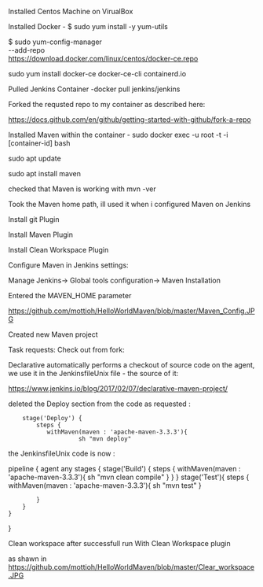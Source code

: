 Installed Centos Machine on VirualBox

Installed Docker - $ sudo yum install -y yum-utils

$ sudo yum-config-manager \
    --add-repo \
    https://download.docker.com/linux/centos/docker-ce.repo
    
sudo yum install docker-ce docker-ce-cli containerd.io

Pulled Jenkins Container -docker pull jenkins/jenkins

Forked the requsted repo to my container as described here:

https://docs.github.com/en/github/getting-started-with-github/fork-a-repo

Installed Maven within the container -  sudo docker exec -u root -t -i [container-id]  bash

sudo apt update

sudo apt install maven

checked that Maven is working with mvn -ver

Took the Maven home path, ill used it when i configured Maven on Jenkins 

Install git Plugin

Install Maven Plugin

Install Clean Workspace Plugin

Configure Maven in Jenkins settings:

Manage Jenkins-> Global tools configuration-> Maven Installation

Entered the MAVEN_HOME parameter

https://github.com/mottioh/HelloWorldMaven/blob/master/Maven_Config.JPG

Created new Maven project

Task requests:
Check out from fork: 

Declarative automatically performs a checkout of source code on the agent, we  use it in the JenkinsfileUnix file - the source of it:

https://www.jenkins.io/blog/2017/02/07/declarative-maven-project/

deleted the Deploy section from the code as requested :

        stage('Deploy') {
            steps {
               withMaven(maven : 'apache-maven-3.3.3'){
                        sh "mvn deploy"
                        
 the JenkinsfileUnix code is now : 
 
 pipeline {
    agent any
    stages {
        stage('Build') {
            steps {
                withMaven(maven : 'apache-maven-3.3.3'){
                        sh "mvn clean compile"
                }
            }
        }
        stage('Test'){
            steps {
                withMaven(maven : 'apache-maven-3.3.3'){
                        sh "mvn test"
                }

            }
        }
    }
}

Clean workspace after successfull run With Clean Workspace plugin   

as shawn in https://github.com/mottioh/HelloWorldMaven/blob/master/Clear_workspace.JPG    


